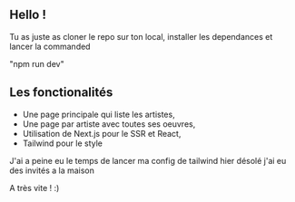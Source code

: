 ## Hello ! 

Tu as juste as cloner le repo sur ton local, installer les dependances et lancer la commanded 

"npm run dev"

## Les fonctionalités

- Une page principale qui liste les artistes,
- Une page par artiste avec toutes ses oeuvres,
- Utilisation de Next.js pour le SSR et React,
- Tailwind pour le style

J'ai a peine eu le temps de lancer ma config de tailwind hier désolé j'ai eu des invités a la maison 

A très vite ! :)
